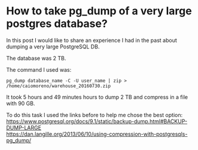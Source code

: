 # How to take pg_dump of a very large postgres database?

In this post I would like to share an experience I had in the past about dumping a very large PostgreSQL DB.

The database was 2 TB.

The command I used was:

```
pg_dump database_name -C -U user_name | zip > /home/caiomoreno/warehouse_20160730.zip

```

It took 5 hours and 49 minutes hours to dump 2 TB and compress in a file with 90 GB.

To do this task I used the links before to help me chose the best option:<BR>
https://www.postgresql.org/docs/9.1/static/backup-dump.html#BACKUP-DUMP-LARGE<BR>
https://dan.langille.org/2013/06/10/using-compression-with-postgresqls-pg_dump/<BR>
